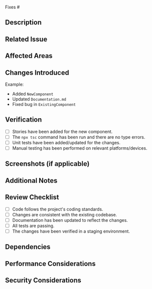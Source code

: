 Fixes #<!-- issue_number -->

## Description

<!-- Add a brief description of the changes. Include the context and the purpose of the changes. -->

## Related Issue

<!-- Briefly describe the issue that this pull request addresses and provide a link to the issue. -->

## Affected Areas

<!-- List the areas or components of the project that are affected by these changes. -->

## Changes Introduced

<!-- Add an organized bullet list of all changes introduced by this pull request. -->

Example:

- Added `NewComponent`
- Updated `Documentation.md`
- Fixed bug in `ExistingComponent`

## Verification

<!-- Check the verifications that were performed and provide details on how they were tested. -->

- [ ] Stories have been added for the new component.
- [ ] The `npx tsc` command has been run and there are no type errors.
- [ ] Unit tests have been added/updated for the changes.
- [ ] Manual testing has been performed on relevant platforms/devices.

## Screenshots (if applicable)

<!-- Add screenshots or screen recordings to show the visual changes, if applicable. -->

## Additional Notes

<!-- Include any additional information or context that might be necessary for the reviewer. -->

## Review Checklist

<!-- Provide a checklist for the reviewer to ensure all aspects of the pull request have been addressed. -->

- [ ] Code follows the project's coding standards.
- [ ] Changes are consistent with the existing codebase.
- [ ] Documentation has been updated to reflect the changes.
- [ ] All tests are passing.
- [ ] The changes have been verified in a staging environment.

## Dependencies

<!-- List any new dependencies introduced or updates to existing dependencies. -->

## Performance Considerations

<!-- Add any performance considerations or impacts of the changes. -->

## Security Considerations

<!-- Include any security considerations or best practices that were followed. -->

